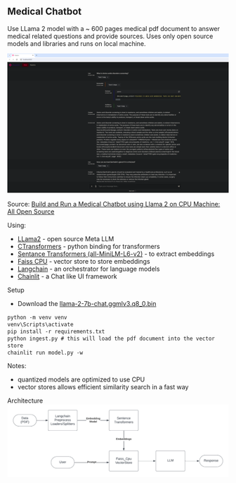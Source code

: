 ## Medical Chatbot

Use LLama 2 model with a ~ 600 pages medical pdf document to answer medical related questions and provide sources. Uses only open source models and libraries and runs on local machine.

![](img/qa-bot.png)

Source: [Build and Run a Medical Chatbot using Llama 2 on CPU Machine: All Open Source](https://www.youtube.com/watch?v=kXuHxI5ZcG0)

Using: 
- [LLama2](https://ai.meta.com/llama/) - open source Meta LLM
- [CTransformers](https://github.com/marella/ctransformers) - python binding for transformers
- [Sentance Transformers (all-MiniLM-L6-v2)](https://huggingface.co/sentence-transformers/all-MiniLM-L6-v2) - to extract embeddings
- [Faiss CPU](https://github.com/facebookresearch/faiss) - vector store to store embeddings
- [Langchain](https://python.langchain.com/docs/get_started/introduction.html) - an orchestrator for language models
- [Chainlit](https://github.com/Chainlit/chainlit) - a Chat like UI framework

Setup
- Download the [llama-2-7b-chat.ggmlv3.q8_0.bin](https://huggingface.co/TheBloke/Llama-2-7B-Chat-GGML/blob/main/llama-2-7b-chat.ggmlv3.q8_0.bin)
```
python -m venv venv
venv\Scripts\activate
pip install -r requirements.txt
python ingest.py # this will load the pdf document into the vector store
chainlit run model.py -w
```

Notes:
- quantized models are optimized to use CPU
- vector stores allows efficient similarity search in a fast way

Architecture
![](img/architecture.png)